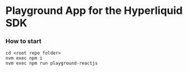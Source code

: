 # Playground App for the Hyperliquid SDK

### How to start
```
cd <root repo folder>
nvm exec npm i
nvm exec npm run playground-reactjs
```